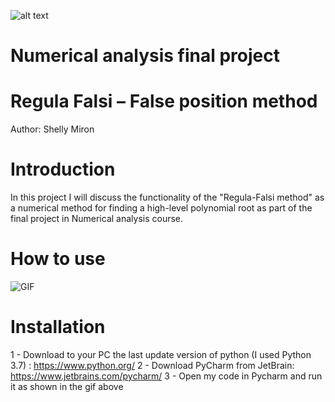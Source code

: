 ![alt text](https://i.ytimg.com/vi/pg1I8AG59Ik/maxresdefault.jpg)
#    Numerical analysis final project
#  Regula Falsi – False position method
Author: Shelly Miron

# Introduction 
In this project I will discuss the functionality of the "Regula-Falsi method" 
as a numerical method for finding a high-level polynomial root 
as part of the final project in Numerical analysis course.

# How to use

![GIF](http://g.recordit.co/xqULNcqL9Q.gif)

# Installation

1 - Download to your PC the last update version of python (I used Python 3.7) : https://www.python.org/
2 - Download PyCharm from JetBrain: https://www.jetbrains.com/pycharm/
3 - Open my code in Pycharm and run it as shown in the gif above
